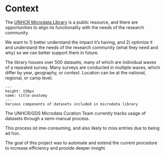 # Context

The [UNHCR Microdata Library](https://microdata.unhcr.org/index.php/home "MDL Homepage") is a public resource, and there are opportunities to align its functionality with the needs of the research community.

We want to 1) better understand the impact it’s having, and 2) optimize it and understand the needs of the research community (what they need and why) so we can better support them in future.

The library houses over 500 datasets, many of which are individual waves of a repeated survey. Many surveys are conducted in multiple waves, which differ by year, geography, or context. Location can be at the national, regional, or camp level.

```{figure} ../images/title_anatomy.png
---
height: 150px
name: title-anatomy
---
Various components of datasets included in microdata library
```

The UNHCR/GDS Microdata Curation Team currently tracks usage of datasets through a semi-manual process.

This process ist ime-consuming, and also likely to miss entries due to being ad hoc.

The goal of this project was to automate and extend the current procedure to increase efficiency and provide deeper insight.


